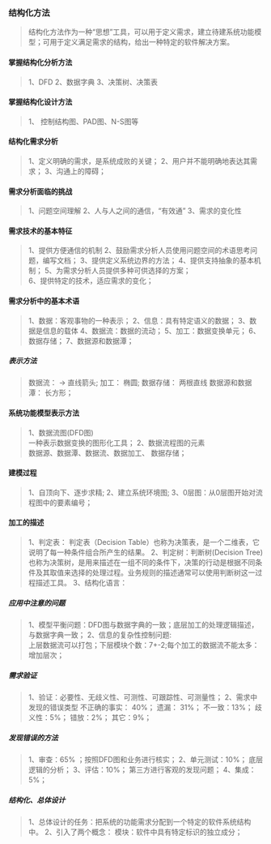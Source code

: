 ### 结构化方法
>结构化方法作为一种“思想”工具，可以用于定义需求，建立待建系统功能模型；可用于定义满足需求的结构，给出一种特定的软件解决方案。
#### 掌握结构化分析方法
>1、DFD
>2、数据字典
>3、决策树、决策表
#### 掌握结构化设计方法
>1、 控制结构图、PAD图、N-S图等
#### 结构化需求分析
>1、定义明确的需求，是系统成败的关键；
>2、用户并不能明确地表达其需求；
>3、沟通上的障碍；
#### 需求分析面临的挑战
>1、问题空间理解
>2、人与人之间的通信，“有效通”
>3、需求的变化性
#### 需求技术的基本特征
>1、提供方便通信的机制
>2、鼓励需求分析人员使用问题空间的术语思考问题，编写文档；
>3、提供定义系统边界的方法；
>4、提供支持抽象的基本机制；
>5、为需求分析人员提供多种可供选择的方案；                                                                                  
>6、提供特定的技术，适应需求的变化；
#### 需求分析中的基本术语
>1、数据：客观事物的一种表示；
>2、信息：具有特定语义的数据；
>3、数据是信息的载体
>4、数据流：数据的流动；
>5、加工：数据变换单元；
>6、数据存储；
>7、数据源和数据潭；
##### 表示方法
>数据流： ->  直线箭头;
> 加工： 椭圆;
>数据存储： 两根直线
>数据源和数据潭： 长方形；
#### 系统功能模型表示方法
>1、数据流图(DFD图)  
一种表示数据变换的图形化工具；
>2、数据流程图的元素  
数据源、数据潭、数据流、数据加工、
数据存储；
#### 建模过程
>1、自顶向下、逐步求精;
>2、建立系统环境图;
>3、0层图：从0层图开始对流程图中的要素编号；
#### 加工的描述
>1、判定表： 判定表（Decision Table）也称为决策表，是一个二维表，它说明了每一种条件组合所产生的结果。
>2、判定树：判断树(Decision Tree)也称为决策树，是用来描述在一组不同的条件下，决策的行动是根据不同条件及其取值来选择的处理过程。业务规则的描述通常可以使用判断树这一过程描述工具。
>3、结构化语言：
##### 应用中注意的问题
>1、模型平衡问题：DFD图与数据字典的一致；底层加工的处理逻辑描述，与数据字典一致；
>2、信息的复杂性控制问题:  
上层数据流可以打包；下层模块个数：7+-2;每个加工的数据流不能太多：增加层次；
##### 需求验证
>1、验证：必要性、无歧义性、可测性、可跟踪性、可测量性；
>2、需求中发现的错误类型
不正确的事实： 40%；
遗漏： 31%；
不一致：13%；
歧义性：5%；
错放：2%；
其它：9%；
##### 发现错误的方法
>1、审查：65% ；按照DFD图和业务进行核实；
>2、单元测试：10%； 底层逻辑的分析；
>3、评估：10%； 第三方进行客观的发现问题；
>4、集成：5%；
##### 结构化、总体设计
>1、总体设计的任务：把系统的功能需求分配到一个特定的软件系统结构中。
>2、引入了两个概念：
   模块：软件中具有特定标识的独立成分；
   

























































